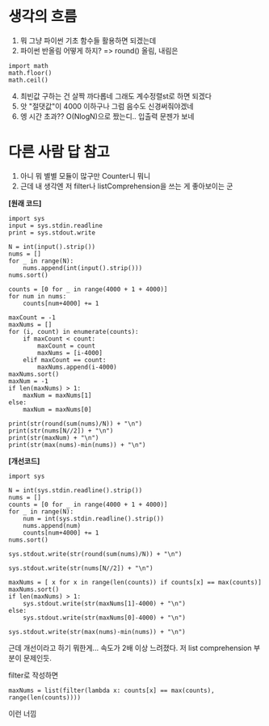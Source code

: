 # 생각의 흐름
1. 뭐 그냥 파이썬 기초 함수들 활용하면 되겠는데
2. 파이썬 반올림 어떻게 하지? => round()
올림, 내림은
```
import math
math.floor()
math.ceil()
```
4. 최빈값 구하는 건 살짝 까다롭네
그래도 계수정렬st로 하면 되겠다
5. 앗 "절댓값"이 4000 이하구나 그럼 음수도 신경써줘야겠네
6. 엥 시간 초과?? O(NlogN)으로 짰는디.. 입출력 문젠가 보네

# 다른 사람 답 참고
1. 아니 뭐 별별 모듈이 많구만 Counter니 뭐니
2. 근데 내 생각엔 저 filter나 listComprehension을 쓰는 게 좋아보이는 군

**[원래 코드]**
```
import sys
input = sys.stdin.readline
print = sys.stdout.write

N = int(input().strip())
nums = []
for _ in range(N):
    nums.append(int(input().strip()))
nums.sort()

counts = [0 for _ in range(4000 + 1 + 4000)]
for num in nums:
    counts[num+4000] += 1

maxCount = -1
maxNums = []
for (i, count) in enumerate(counts):
    if maxCount < count:
        maxCount = count
        maxNums = [i-4000]
    elif maxCount == count:
        maxNums.append(i-4000)
maxNums.sort()
maxNum = -1
if len(maxNums) > 1:
    maxNum = maxNums[1]
else:
    maxNum = maxNums[0]

print(str(round(sum(nums)/N)) + "\n")
print(str(nums[N//2]) + "\n")
print(str(maxNum) + "\n")
print(str(max(nums)-min(nums)) + "\n")
```

**[개선코드]**
```
import sys

N = int(sys.stdin.readline().strip())
nums = []
counts = [0 for _ in range(4000 + 1 + 4000)]
for _ in range(N):
    num = int(sys.stdin.readline().strip())
    nums.append(num)
    counts[num+4000] += 1
nums.sort()

sys.stdout.write(str(round(sum(nums)/N)) + "\n")

sys.stdout.write(str(nums[N//2]) + "\n")

maxNums = [ x for x in range(len(counts)) if counts[x] == max(counts)]
maxNums.sort()
if len(maxNums) > 1:
    sys.stdout.write(str(maxNums[1]-4000) + "\n")
else:
    sys.stdout.write(str(maxNums[0]-4000) + "\n")

sys.stdout.write(str(max(nums)-min(nums)) + "\n")
```

근데 개선이라고 하기 뭐한게... 속도가 2배 이상 느려졌다.
저 list comprehension 부분이 문제인듯.

filter로 작성하면
```
maxNums = list(filter(lambda x: counts[x] == max(counts), range(len(counts))))
```
이런 너낌

